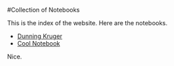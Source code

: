 

#Collection of Notebooks

This is the index of the website.
Here are the notebooks.
* [Dunning Kruger](https://aschreyju.github.io/website2/DunningKrugerRandom.html)
* [Cool Notebook](https://aschreyju.github.io/website2/DunningKrugerRandom.html/My_cool_notebook.html)

Nice.
